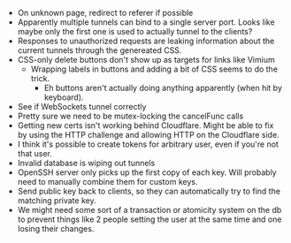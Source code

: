 * On unknown page, redirect to referer if possible
* Apparently multiple tunnels can bind to a single server port. Looks like
  maybe only the first one is used to actually tunnel to the clients?
* Responses to unauthorized requests are leaking information about the current
  tunnels through the genereated CSS.
* CSS-only delete buttons don't show up as targets for links like Vimium
  * Wrapping labels in buttons and adding a bit of CSS seems to do the trick.
    * Eh buttons aren't actually doing anything apparently (when hit by
      keyboard).
* See if WebSockets tunnel correctly
* Pretty sure we need to be mutex-locking the cancelFunc calls
* Getting new certs isn't working behind Cloudflare. Might be able to fix by
  using the HTTP challenge and allowing HTTP on the Cloudflare side.
* I think it's possible to create tokens for arbitrary user, even if you're not
  that user.
* Invalid database is wiping out tunnels
* OpenSSH server only picks up the first copy of each key. Will probably need
  to manually combine them for custom keys.
* Send public key back to clients, so they can automatically try to find the
  matching private key.
* We might need some sort of a transaction or atomicity system on the db to
  prevent things like 2 people setting the user at the same time and one losing
  their changes.
